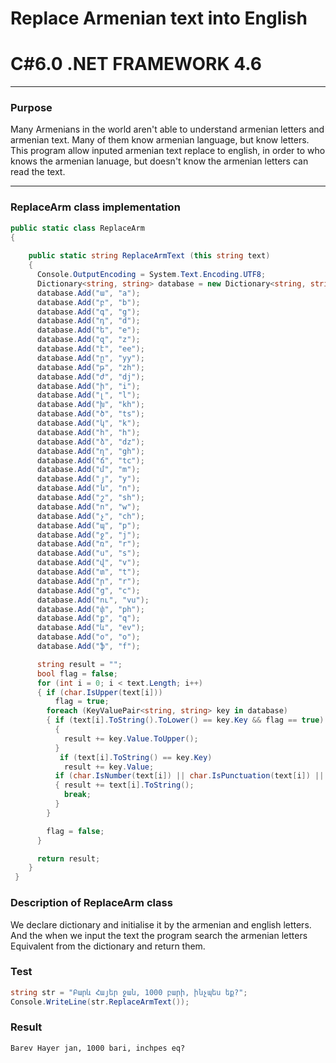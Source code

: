 # Replace Armenian text into English
# C#6.0  .NET FRAMEWORK 4.6

----
### Purpose
Many Armenians in the world aren't able to understand armenian letters and armenian text. Many of them know armenian language, but know letters. 
This program allow inputed armenian text replace to english, in order to  who knows the armenian lanuage, but doesn't know the armenian letters can read the text.

----

### ReplaceArm class implementation
```c#
public static class ReplaceArm
{
     
    public static string ReplaceArmText (this string text)
    {
      Console.OutputEncoding = System.Text.Encoding.UTF8;
      Dictionary<string, string> database = new Dictionary<string, string>();
      database.Add("ա", "a");
      database.Add("բ", "b");
      database.Add("գ", "g");
      database.Add("դ", "d");
      database.Add("ե", "e");
      database.Add("զ", "z");
      database.Add("է", "ee");
      database.Add("ը", "yy");
      database.Add("թ", "zh");
      database.Add("ժ", "dj");
      database.Add("ի", "i");
      database.Add("լ", "l");
      database.Add("խ", "kh");
      database.Add("ծ", "ts");
      database.Add("կ", "k");
      database.Add("հ", "h");
      database.Add("ձ", "dz");
      database.Add("ղ", "gh");
      database.Add("ճ", "tc");
      database.Add("մ", "m");
      database.Add("յ", "y");
      database.Add("ն", "n");
      database.Add("շ", "sh");
      database.Add("ո", "w");
      database.Add("չ", "ch");
      database.Add("պ", "p");
      database.Add("ջ", "j");
      database.Add("ռ", "r");
      database.Add("ս", "s");
      database.Add("վ", "v");
      database.Add("տ", "t");
      database.Add("ր", "r");
      database.Add("ց", "c");
      database.Add("ու", "vu");
      database.Add("փ", "ph");
      database.Add("ք", "q");
      database.Add("և", "ev");
      database.Add("օ", "o");
      database.Add("ֆ", "f");

      string result = "";
      bool flag = false;
      for (int i = 0; i < text.Length; i++)
      { if (char.IsUpper(text[i]))
          flag = true;
        foreach (KeyValuePair<string, string> key in database)
        { if (text[i].ToString().ToLower() == key.Key && flag == true)
          {
            result += key.Value.ToUpper();
          }
           if (text[i].ToString() == key.Key)
            result += key.Value;
          if (char.IsNumber(text[i]) || char.IsPunctuation(text[i]) || char.IsWhiteSpace(text[i]))
          { result += text[i].ToString();
            break;
          }    
        }

        flag = false;
      }

      return result;
    }
 }
```
### Description of ReplaceArm class
We declare dictionary and initialise it by the  armenian and english letters. And the when we input the text the program search the armenian letters Equivalent from the dictionary and return them.

### Test 
```c#
string str = "Բարև Հայեր ջան, 1000 բարի, ինչպես եք?";
Console.WriteLine(str.ReplaceArmText());
```

### Result
```
Barev Hayer jan, 1000 bari, inchpes eq?
```


